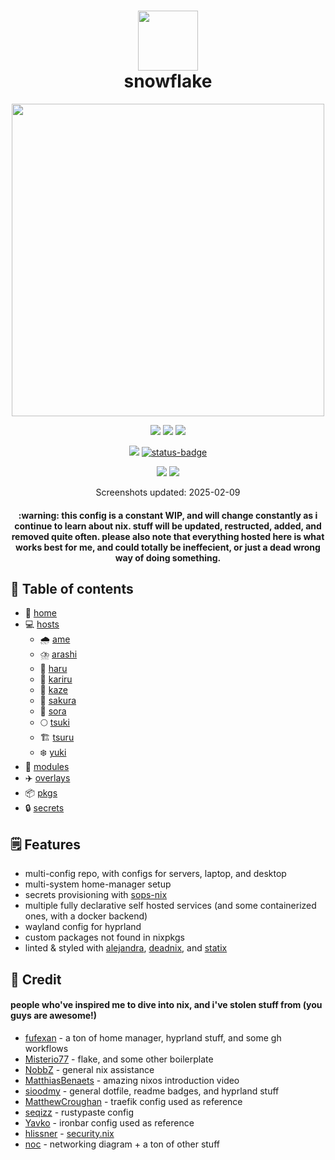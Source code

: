 <div align="center">
<h1>
<img width="96" src="https://files.artturin.com/files/nixoscolorful.svg"></img> <br>
  snowflake
</h1>
</h2><img src="https://raw.githubusercontent.com/catppuccin/catppuccin/main/assets/palette/macchiato.png" width="500" />
<p></p>
  <img src="https://img.shields.io/github/stars/notohh/snowflake?color=f5c2e7&labelColor=303446&style=for-the-badge&logo=starship&logoColor=f5c2e7">
  <img src="https://img.shields.io/github/repo-size/notohh/snowflake?color=fab387&labelColor=303446&style=for-the-badge&logo=github&logoColor=fab387">
  <img src="https://img.shields.io/static/v1.svg?style=for-the-badge&label=License&message=MIT&colorA=313244&colorB=cba6f7&logo=unlicense&logoColor=ca9ee6&"/>
 <p></p>
<img src="https://builtwithnix.org/badge.svg">
<a href="https://ci.flake.sh/repos/9" target="_blank">
  <img src="https://ci.flake.sh/api/badges/9/status.svg" alt="status-badge" />
</a>
 <p></p>
<img src="https://i.imgur.com/HPfGlT3.png"></img>
<img src="https://i.imgur.com/0jW7kPZ.png"></img>
<p>
  Screenshots updated: 2025-02-09
</p>
<h4>
  :warning: this config is a constant WIP,
  and will change constantly as i continue to learn about nix. stuff will be updated, restructed, added, and removed quite often. please also note that everything hosted here is what works best for me,   and could totally be ineffecient, or just a dead wrong way of doing something.</h4>
</div>

## :open_book: Table of contents

- :house_with_garden: [home](home)
- :computer: [hosts](hosts)
  - :cloud_with_rain: [ame](hosts/ame)
  - :cloud_with_lightning_and_rain: [arashi](hosts/arashi)
  - :hibiscus: [haru](hosts/haru)
  - :satellite: [kariru](hosts/kariru)
  - :wind_chime: [kaze](hosts/kaze)
  - :cherry_blossom: [sakura](hosts/sakura)
  - :milky_way: [sora](hosts/sora)
  - :full_moon: [tsuki](hosts/tsuki)
  - :building_construction: [tsuru](hosts/tsuru)
  - :snowflake: [yuki](hosts/yuki)
- :electric_plug: [modules](modules)
- :airplane: [overlays](overlays)
- :package: [pkgs](pkgs)
- :lock: [secrets](secrets)

## :spiral_notepad: Features

- multi-config repo, with configs for servers, laptop, and desktop
- multi-system home-manager setup
- secrets provisioning with [sops-nix](https://github.com/Mic92/sops-nix)
- multiple fully declarative self hosted services (and some containerized ones, with a docker backend)
- wayland config for hyprland
- custom packages not found in nixpkgs
- linted & styled with [alejandra](https://github.com/kamadorueda/alejandra), [deadnix](https://github.com/astro/deadnix), and [statix](https://github.com/nerdypepper/statix)

## :busts_in_silhouette: Credit

#### people who've inspired me to dive into nix, and i've stolen stuff from (you guys are awesome!)

- [fufexan](https://github.com/fufexan) - a ton of home manager, hyprland stuff, and some gh workflows
- [Misterio77](https://github.com/Misterio77) - flake, and some other boilerplate
- [NobbZ](https://github.com/NobbZ) - general nix assistance
- [MatthiasBenaets](https://github.com/MatthiasBenaets) - amazing nixos introduction video
- [sioodmy](https://github.com/sioodmy) - general dotfile, readme badges, and hyprland stuff
- [MatthewCroughan](https://github.com/MatthewCroughan) - traefik config used as reference
- [seqizz](https://github.com/seqizz/nixos-config/blob/3ee51f406a8c7aa3afde9cdee97a43641b2ed2ef/modules/server/rustypaste.nix) - rustypaste config
- [Yavko](https://github.com/yavko) - ironbar config used as reference
- [hlissner](https://github.com/hlissner) - [security.nix](modules/security.nix)
- [noc](https://git.flake.sh/noc) - networking diagram + a ton of other stuff
